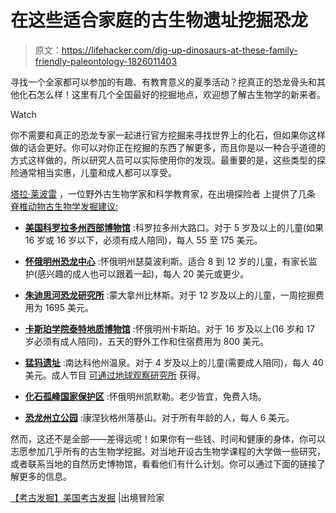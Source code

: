 # 在这些适合家庭的古生物遗址挖掘恐龙

> 原文：<https://lifehacker.com/dig-up-dinosaurs-at-these-family-friendly-paleontology-1826011403>

寻找一个全家都可以参加的有趣、有教育意义的夏季活动？挖真正的恐龙骨头和其他化石怎么样！这里有几个全国最好的挖掘地点，欢迎想了解古生物学的新来者。

Watch

你不需要和真正的恐龙专家一起进行官方挖掘来寻找世界上的化石，但如果你这样做的话会更好。你可以对你正在挖掘的东西了解更多，而且你是以一种合乎道德的方式这样做的，所以研究人员可以实际使用你的发现。最重要的是，这些类型的探险通常相当实惠，儿童和成人都可以享受。

[塔拉·莱波雷](https://twitter.com/taorminalepore?lang=en) ，一位野外古生物学家和科学教育家，在出境探险者 上提供了几条 [脊椎动物古生物学发掘建议:](http://outboundadventurer.com/paleontology-digs-united-states/)

*   [**美国科罗拉多州西部博物馆**](https://museumofwesternco.com/things-to-do/category/expeditions/) :科罗拉多州大路口。对于 5 岁及以上的儿童(如果 16 岁或 16 岁以下，必须有成人陪同)，每人 55 至 175 美元。

*   [**怀俄明州恐龙中心**](http://www.wyodino.org/#Activities-Programs) :怀俄明州瑟莫波利斯。适合 8 到 12 岁的儿童，有家长监护(感兴趣的成人也可以跟着一起)，每人 20 美元或更少。

*   [**朱迪思河恐龙研究所**](http://www.montanadinosaurdigs.com/want-to-join/) :蒙大拿州比林斯。对于 12 岁及以上的儿童，一周挖掘费用为 1695 美元。

*   [**卡斯珀学院泰特地质博物馆**](https://www.caspercollege.edu/tate-geological-museum/events/digs) :怀俄明州卡斯珀。对于 16 岁及以上(16 岁和 17 岁必须有成人陪同)，五天的野外工作和住宿费用为 800 美元。

*   [**猛犸遗址**](http://www.mammothsite.org/) :南达科他州温泉。对于 4 岁及以上的儿童(需要成人陪同)，每人 40 美元。成人节目 [可通过地球观察研究所](http://earthwatch.org/expeditions/mammoth-graveyard-in-south-dakota) 获得。

*   [**化石孤峰国家保护区**](https://www.nps.gov/fobu/learn/kidsyouth/index.htm) :怀俄明州凯默勒。老少皆宜，免费入场。

*   [**恐龙州立公园**](http://www.dinosaurstatepark.org/) :康涅狄格州落基山。对于所有年龄的人，每人 6 美元。

然而，这还不是全部——差得远呢！如果你有一些钱、时间和健康的身体，你可以志愿参加几乎所有的古生物学挖掘。对当地开设古生物学课程的大学做一些研究，或者联系当地的自然历史博物馆，看看他们有什么计划。你可以通过下面的链接了解更多的信息。

[【考古发掘】美国考古发掘](http://outboundadventurer.com/paleontology-digs-united-states/) |出境冒险家